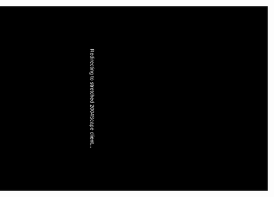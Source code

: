 <!DOCTYPE html>
<html>
<head>
  <meta charset="UTF-8">
  <meta name="viewport" content="width=device-width, initial-scale=1.0, maximum-scale=1.0, user-scalable=no">
  <title>2004Scape Stretched</title>
  <style>
    body {
      margin: 0;
      padding: 0;
      overflow: hidden;
      background: #000;
      height: 100vh;
      width: 100vw;
      display: flex;
      justify-content: center;
      align-items: center;
      color: white;
      font-family: Arial, sans-serif;
    }
    @media (orientation: portrait) {
      body {
        transform: rotate(90deg);
        transform-origin: center;
        width: 100vh;
        height: 100vw;
        position: fixed;
        top: 0;
        left: 0;
      }
    }
    html, body {
      -webkit-text-size-adjust: none;
      text-size-adjust: none;
      overscroll-behavior: none;
    }
  </style>
</head>
<body>
  <p>Redirecting to stretched 2004Scape client...</p>
  <script>
    window.location.replace("https://2004.lostcity.rs/client?world=2&detail=high&method=0");
    if (screen.orientation && screen.orientation.lock) {
      screen.orientation.lock('landscape').catch(err => console.log('Orientation lock failed:', err));
    }
    document.addEventListener('touchmove', (e) => {
      if (e.touches.length > 1) e.preventDefault();
    }, { passive: false });
    document.addEventListener('touchstart', (e) => {
      if (e.touches.length === 1 && window.scrollY === 0) {
        e.preventDefault();
      }
    }, { passive: false });
  </script>
</body>
</html>